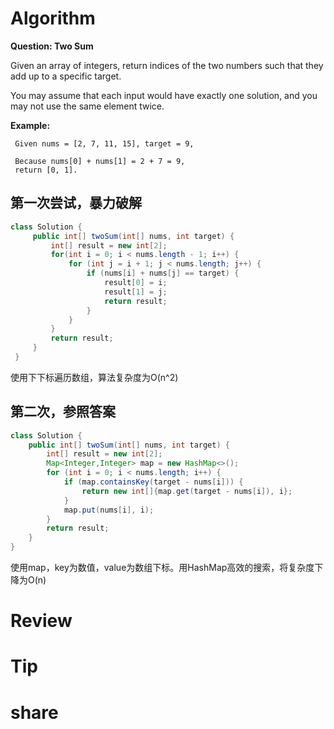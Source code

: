 # Algorithm
**Question: Two Sum**

Given an array of integers, return indices of the two numbers such that they add up to a specific target.

You may assume that each input would have exactly one solution, and you may not use the same element twice.

**Example:**

```
 Given nums = [2, 7, 11, 15], target = 9,
 
 Because nums[0] + nums[1] = 2 + 7 = 9,
 return [0, 1].
 ```
 
 ## 第一次尝试，暴力破解
 ```java
 class Solution {
      public int[] twoSum(int[] nums, int target) {
          int[] result = new int[2];
          for(int i = 0; i < nums.length - 1; i++) {
              for (int j = i + 1; j < nums.length; j++) {
                  if (nums[i] + nums[j] == target) {
                      result[0] = i;
                      result[1] = j;
                      return result;
                  }
              }
          }
          return result;
      }
  }
  ```
  使用下下标遍历数组，算法复杂度为O(n^2)
  
## 第二次，参照答案
```java
class Solution {
    public int[] twoSum(int[] nums, int target) {
        int[] result = new int[2];
        Map<Integer,Integer> map = new HashMap<>();
        for (int i = 0; i < nums.length; i++) {
            if (map.containsKey(target - nums[i])) {
                return new int[]{map.get(target - nums[i]), i};
            }
            map.put(nums[i], i);
        }
        return result;
    }
}
```
使用map，key为数值，value为数组下标。用HashMap高效的搜索，将复杂度下降为O(n)
# Review
# Tip
# share
